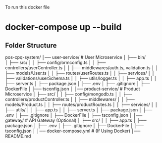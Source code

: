 To run this docker file

# docker-compose up --build


## Folder Structure
pos-cpq-system/
│── user-service/  # User Microservice
│   ├── bin/          
│   ├── src/
│   │   ├── config/ormconfig.ts
│   │   ├── controllers/userController.ts
│   │   ├── middlewares/auth.ts, validation.ts
│   │   ├── models/User.ts
│   │   ├── routes/userRoutes.ts
│   │   ├── services/
│   │   ├── validations/userSchema.ts
│   │   ├── utils/logger.ts
│   │   ├── app.ts
│   │   ├── server.ts
│   ├── package.json
│   ├── .env
│   ├── .gitignore
│   ├── DockerFile
│   ├── tsconfig.json
│
│── product-service/         # Product Microservice
│   ├── src/
│   │   ├── config/mongodb.ts
│   │   ├── controllers/productController.ts
│   │   ├── middlewares/
│   │   ├── models/Product.ts
│   │   ├── routes/productRoutes.ts
│   │   ├── services/
│   │   ├── utils/
│   │   ├── app.ts
│   │   ├── server.ts
│   ├── package.json
│   ├── .env
│   ├── .gitignore
│   ├── DockerFile
│   ├── tsconfig.json
│
│── gateway/                 # API Gateway (Optional)
│   ├── src/
│   │   ├── app.ts
│   ├── package.json
│   ├── .env
│   ├── .gitignore
│   ├── DockerFile
│   ├── tsconfig.json
│
│── docker-compose.yml       # (If Using Docker)
│── README.md
